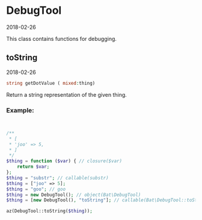 DebugTool
=====================
2018-02-26



This class contains functions for debugging.





    
toString
-------------
2018-02-26


```php
string getDotValue ( mixed:thing)
```

Return a string representation of the given thing.


### Example:
```php


/**
 * [
 * 'joo' => 5,
 * ]
 */
$thing = function ($var) { // closure($var)
    return $var;
};
$thing = "substr"; // callable(substr)
$thing = ["joo" => 5];
$thing = "goo"; // goo
$thing = new DebugTool(); // object(Bat\DebugTool)
$thing = [new DebugTool(), "toString"]; // callable(Bat\DebugTool::toString($thing))

az(DebugTool::toString($thing));
```